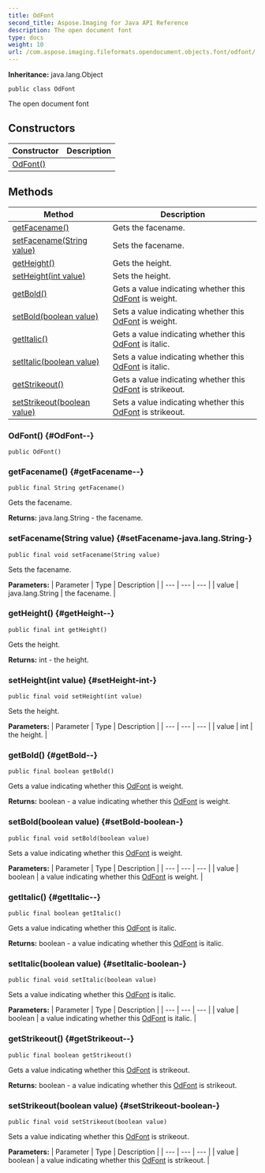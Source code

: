 ```yaml
---
title: OdFont
second_title: Aspose.Imaging for Java API Reference
description: The open document font
type: docs
weight: 10
url: /com.aspose.imaging.fileformats.opendocument.objects.font/odfont/
---
```

**Inheritance:**
java.lang.Object
```
public class OdFont
```

The open document font
## Constructors

| Constructor | Description |
| --- | --- |
| [OdFont()](#OdFont--) |  |
## Methods

| Method | Description |
| --- | --- |
| [getFacename()](#getFacename--) | Gets the facename. |
| [setFacename(String value)](#setFacename-java.lang.String-) | Sets the facename. |
| [getHeight()](#getHeight--) | Gets the height. |
| [setHeight(int value)](#setHeight-int-) | Sets the height. |
| [getBold()](#getBold--) | Gets a value indicating whether this [OdFont](../../com.aspose.imaging.fileformats.opendocument.objects.font/odfont) is weight. |
| [setBold(boolean value)](#setBold-boolean-) | Sets a value indicating whether this [OdFont](../../com.aspose.imaging.fileformats.opendocument.objects.font/odfont) is weight. |
| [getItalic()](#getItalic--) | Gets a value indicating whether this [OdFont](../../com.aspose.imaging.fileformats.opendocument.objects.font/odfont) is italic. |
| [setItalic(boolean value)](#setItalic-boolean-) | Sets a value indicating whether this [OdFont](../../com.aspose.imaging.fileformats.opendocument.objects.font/odfont) is italic. |
| [getStrikeout()](#getStrikeout--) | Gets a value indicating whether this [OdFont](../../com.aspose.imaging.fileformats.opendocument.objects.font/odfont) is strikeout. |
| [setStrikeout(boolean value)](#setStrikeout-boolean-) | Sets a value indicating whether this [OdFont](../../com.aspose.imaging.fileformats.opendocument.objects.font/odfont) is strikeout. |
### OdFont() {#OdFont--}
```
public OdFont()
```


### getFacename() {#getFacename--}
```
public final String getFacename()
```


Gets the facename.

**Returns:**
java.lang.String - the facename.
### setFacename(String value) {#setFacename-java.lang.String-}
```
public final void setFacename(String value)
```


Sets the facename.

**Parameters:**
| Parameter | Type | Description |
| --- | --- | --- |
| value | java.lang.String | the facename. |

### getHeight() {#getHeight--}
```
public final int getHeight()
```


Gets the height.

**Returns:**
int - the height.
### setHeight(int value) {#setHeight-int-}
```
public final void setHeight(int value)
```


Sets the height.

**Parameters:**
| Parameter | Type | Description |
| --- | --- | --- |
| value | int | the height. |

### getBold() {#getBold--}
```
public final boolean getBold()
```


Gets a value indicating whether this [OdFont](../../com.aspose.imaging.fileformats.opendocument.objects.font/odfont) is weight.

**Returns:**
boolean - a value indicating whether this [OdFont](../../com.aspose.imaging.fileformats.opendocument.objects.font/odfont) is weight.
### setBold(boolean value) {#setBold-boolean-}
```
public final void setBold(boolean value)
```


Sets a value indicating whether this [OdFont](../../com.aspose.imaging.fileformats.opendocument.objects.font/odfont) is weight.

**Parameters:**
| Parameter | Type | Description |
| --- | --- | --- |
| value | boolean | a value indicating whether this [OdFont](../../com.aspose.imaging.fileformats.opendocument.objects.font/odfont) is weight. |

### getItalic() {#getItalic--}
```
public final boolean getItalic()
```


Gets a value indicating whether this [OdFont](../../com.aspose.imaging.fileformats.opendocument.objects.font/odfont) is italic.

**Returns:**
boolean - a value indicating whether this [OdFont](../../com.aspose.imaging.fileformats.opendocument.objects.font/odfont) is italic.
### setItalic(boolean value) {#setItalic-boolean-}
```
public final void setItalic(boolean value)
```


Sets a value indicating whether this [OdFont](../../com.aspose.imaging.fileformats.opendocument.objects.font/odfont) is italic.

**Parameters:**
| Parameter | Type | Description |
| --- | --- | --- |
| value | boolean | a value indicating whether this [OdFont](../../com.aspose.imaging.fileformats.opendocument.objects.font/odfont) is italic. |

### getStrikeout() {#getStrikeout--}
```
public final boolean getStrikeout()
```


Gets a value indicating whether this [OdFont](../../com.aspose.imaging.fileformats.opendocument.objects.font/odfont) is strikeout.

**Returns:**
boolean - a value indicating whether this [OdFont](../../com.aspose.imaging.fileformats.opendocument.objects.font/odfont) is strikeout.
### setStrikeout(boolean value) {#setStrikeout-boolean-}
```
public final void setStrikeout(boolean value)
```


Sets a value indicating whether this [OdFont](../../com.aspose.imaging.fileformats.opendocument.objects.font/odfont) is strikeout.

**Parameters:**
| Parameter | Type | Description |
| --- | --- | --- |
| value | boolean | a value indicating whether this [OdFont](../../com.aspose.imaging.fileformats.opendocument.objects.font/odfont) is strikeout. |

